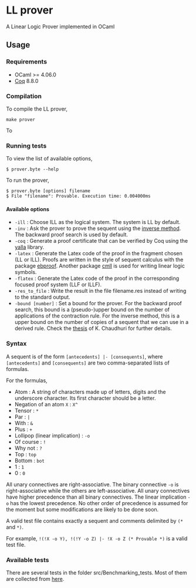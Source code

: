 # LL prover 
A Linear Logic Prover implemented in OCaml

## Usage 
### Requirements 
- OCaml >= 4.06.0 
- [Coq](https://coq.inria.fr/opam/www/using.html) 8.8.0 
  
### Compilation

To compile the LL prover,
```
make prover
```

To 
### Running tests
To view the list of available options,
```
$ prover.byte --help
```

To run the prover,
```
$ prover.byte [options] filename
$ File "filename": Provable. Execution time: 0.004000ms
```

#### Available options 
- `-ill` : Choose ILL as the logical system. The system is LL by default.
- `-inv` : Ask the prover to prove the sequent using the [inverse method](http://reports-archive.adm.cs.cmu.edu/anon/2006/CMU-CS-06-162.pdf). The backward proof search is used by default.
- `-coq` : Generate a proof certificate that can be verified by Coq using the
  [yalla](https://github.com/olaure01/yalla/tree/working) library.
- `-latex` : Generate the Latex code of the proof in the fragment chosen (LL or ILL). Proofs are written in the style of sequent calculus with the package [ebproof](https://ctan.org/pkg/ebproof). Another package [cmll](https://ctan.org/pkg/cmll) is used for writing linear logic symbols.
- `-flatex` : Generate the Latex code of the proof in the corresponding focused proof system (LLF or ILLF).
- `-res_to_file` : Write the result in the file filename.res instead of writing to the standard output.
- `-bound [number]` : Set a bound for the prover. For the backward proof search, this bound is a (pseudo-)upper bound on the number of applications of the contraction rule. For the inverse method, this is a upper bound on the number of copies of a sequent that we can use in a derived rule. Check the [thesis](http://reports-archive.adm.cs.cmu.edu/anon/2006/CMU-CS-06-162.pdf) of K. Chaudhuri for further details.

### Syntax 
A sequent is of the form ` [antecedents] |- [consequents] `, where `[antecedents]` and `[consequents]` are two comma-separated lists of formulas.

For the formulas,
- Atom : A string of characters made up of letters, digits and the underscore character. Its first character should be a letter.
- Negation of an atom `X` : `X^`  
- Tensor : `*` 
- Par : `|` 
- With : `&`
- Plus : `+`
- Lollipop (linear implication) : `-o`
- Of course : `!`
- Why not : `?`
- Top : `top`
- Bottom : `bot`
- 1 : `1`
- 0 : `0`

All unary connectives are right-associative. The binary connective `-o` is right-associative while the others are left-associative. All unary connectives have higher precedence than all binary connectives. The linear implication `-o` has the lowest precedence. No other order of precedence is assumed for the moment but some modifications are likely to be done soon.

A valid test file contains exactly a sequent and comments delimited by `(*` and `*)`.

For example, `!(!X -o Y), !(!Y -o Z) |- !X -o Z (* Provable *)` is a valid test file.

### Available tests 
There are several tests in the folder src/Benchmarking\_tests. Most of them are collected from [here](https://github.com/carlosolarte/Benchmarking-Linear-Logic).
